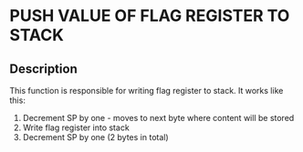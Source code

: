 
# PUSH VALUE OF FLAG REGISTER TO STACK
## Description
This function is responsible for writing flag register to stack. It works like this:
1. Decrement SP by one - moves to next byte where content will be stored
2. Write flag register into stack
3. Decrement SP by one (2 bytes in total)
